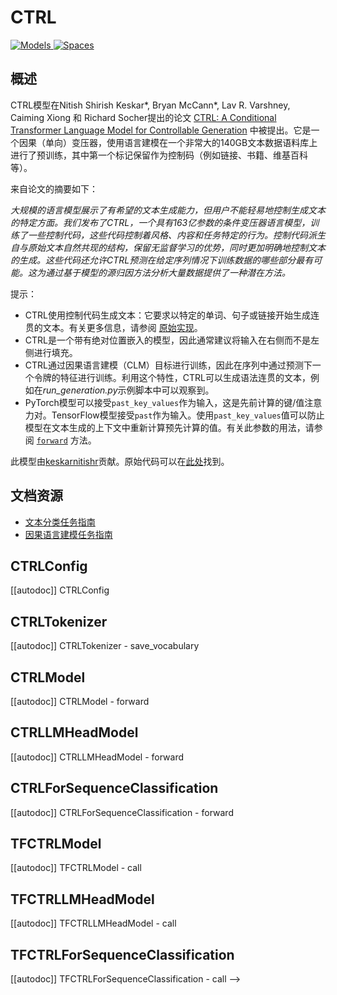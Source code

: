 <!--
版权所有2020年HuggingFace团队。保留所有权利。

根据Apache License, Version 2.0 （“许可证”）获得许可; 你除非符合该许可证，否则不得使用此文件。你可以在

http://www.apache.org/licenses/LICENSE-2.0

获取许可证的副本

除非适用法律要求或书面同意，根据许可证分发的软件是按“原样”分发的，没有任何明示或暗示的保证或条件。有关许可证的详细信息，可以查阅许可证中的特定语言。

⚠️注意，该文件是Markdown格式的，但包含我们的文档生成器的特定语法（类似于MDX），在你的Markdown查看器中可能无法正确显示。

-->

# CTRL

<div class="flex flex-wrap space-x-1">
<a href="https://huggingface.co/models?filter=ctrl">
<img alt="Models" src="https://img.shields.io/badge/All_model_pages-ctrl-blueviolet">
</a>
<a href="https://huggingface.co/spaces/docs-demos/tiny-ctrl">
<img alt="Spaces" src="https://img.shields.io/badge/%F0%9F%A4%97%20Hugging%20Face-Spaces-blue">
</a>
</div>

## 概述

CTRL模型在Nitish Shirish Keskar*, Bryan McCann*, Lav R. Varshney, Caiming Xiong 和 Richard Socher提出的论文 [CTRL: A Conditional Transformer Language Model for Controllable Generation](https://arxiv.org/abs/1909.05858) 中被提出。它是一个因果（单向）变压器，使用语言建模在一个非常大的140GB文本数据语料库上进行了预训练，其中第一个标记保留作为控制码（例如链接、书籍、维基百科等）。

来自论文的摘要如下：

*大规模的语言模型展示了有希望的文本生成能力，但用户不能轻易地控制生成文本的特定方面。我们发布了CTRL，一个具有163亿参数的条件变压器语言模型，训练了一些控制代码，这些代码控制着风格、内容和任务特定的行为。控制代码派生自与原始文本自然共现的结构，保留无监督学习的优势，同时更加明确地控制文本的生成。这些代码还允许CTRL预测在给定序列情况下训练数据的哪些部分最有可能。这为通过基于模型的源归因方法分析大量数据提供了一种潜在方法。*

提示：

- CTRL使用控制代码生成文本：它要求以特定的单词、句子或链接开始生成连贯的文本。有关更多信息，请参阅 [原始实现](https://github.com/salesforce/ctrl)。
- CTRL是一个带有绝对位置嵌入的模型，因此通常建议将输入在右侧而不是左侧进行填充。
- CTRL通过因果语言建模（CLM）目标进行训练，因此在序列中通过预测下一个令牌的特征进行训练。利用这个特性，CTRL可以生成语法连贯的文本，例如在*run_generation.py*示例脚本中可以观察到。
- PyTorch模型可以接受`past_key_values`作为输入，这是先前计算的键/值注意力对。TensorFlow模型接受`past`作为输入。使用`past_key_values`值可以防止模型在文本生成的上下文中重新计算预先计算的值。有关此参数的用法，请参阅 [`forward`](model_doc/ctrl#transformers.CTRLModel.forward) 方法。

此模型由[keskarnitishr](https://huggingface.co/keskarnitishr)贡献。原始代码可以在[此处](https://github.com/salesforce/ctrl)找到。

## 文档资源

- [文本分类任务指南](../tasks/sequence_classification)
- [因果语言建模任务指南](../tasks/language_modeling)

## CTRLConfig

[[autodoc]] CTRLConfig

## CTRLTokenizer

[[autodoc]] CTRLTokenizer
    - save_vocabulary

## CTRLModel

[[autodoc]] CTRLModel
    - forward

## CTRLLMHeadModel

[[autodoc]] CTRLLMHeadModel
    - forward

## CTRLForSequenceClassification

[[autodoc]] CTRLForSequenceClassification
    - forward

## TFCTRLModel

[[autodoc]] TFCTRLModel
    - call

## TFCTRLLMHeadModel

[[autodoc]] TFCTRLLMHeadModel
    - call

## TFCTRLForSequenceClassification

[[autodoc]] TFCTRLForSequenceClassification
    - call
-->